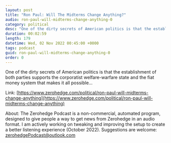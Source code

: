 ```yaml
---
layout: post
title: "Ron Paul: Will The Midterms Change Anything?"
audio: ron-paul-will-midterms-change-anything-0
category: political
desc: "One of the dirty secrets of American politics is that the establishment of both parties supports the corporatist welfare-warfare state and the fiat money system that makes it all possible..."
duration: 00:02:59
length: 179
datetime: Wed, 02 Nov 2022 00:45:00 +0000
tags: podcast
guid: ron-paul-will-midterms-change-anything-0
order: 0
---
```

One of the dirty secrets of American politics is that the establishment of both parties supports the corporatist welfare-warfare state and the fiat money system that makes it all possible...

Link: [https://www.zerohedge.com/political/ron-paul-will-midterms-change-anything](https://www.zerohedge.com/political/ron-paul-will-midterms-change-anything)

About: The Zerohedge Podcast is a non-commercial, automated program, designed to give people a way to get news from Zerohedge in an audio format.  I am actively working on tweaking and improving the setup to create a better listening experience (October 2022).  Suggestions are welcome: [zerohedgePodcast@outlook.com](mailto:zerohedgePodcast@outlook.com)